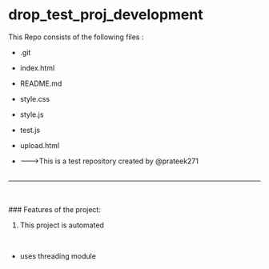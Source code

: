 # drop_test_proj_development
This Repo consists of the following files :
- .git
- index.html
- README.md
- style.css
- style.js
- test.js
- upload.html




- --->This is a test repository created by @prateek271
<br><br>
---
<br><br>###	Features of the project:
<br>
1. This project is automated
<br>


- uses threading module